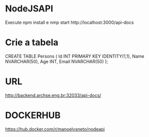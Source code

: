 # NodeJSAPI
Execute npm install e nmp start
http://localhost:3000/api-docs


# Crie a tabela
CREATE TABLE Persons (
    Id INT PRIMARY KEY IDENTITY(1,1),
    Name NVARCHAR(50),
    Age INT,
    Email NVARCHAR(50)
);


# URL
http://backend.archse.eng.br:32033/api-docs/

# DOCKERHUB
https://hub.docker.com/r/manoelvsneto/nodeapi

